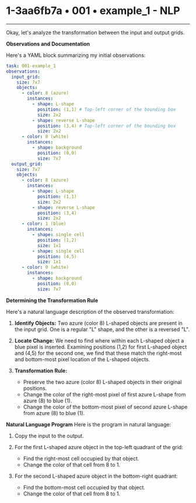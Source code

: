 # 1-3aa6fb7a • 001 • example_1 - NLP

---
Okay, let's analyze the transformation between the input and output grids.

**Observations and Documentation**

Here's a YAML block summarizing my initial observations:

```yaml
task: 001-example_1
observations:
  input_grid:
    size: 7x7
    objects:
      - color: 8 (azure)
        instances:
          - shape: L-shape
            position: (1,1) # Top-left corner of the bounding box
            size: 2x2
          - shape: reverse L-shape
            position: (3,4) # Top-left corner of the bounding box
            size: 2x2
      - color: 0 (white)
        instances:
          - shape: background
            position: (0,0)
            size: 7x7
  output_grid:
    size: 7x7
    objects:
      - color: 8 (azure)
        instances:
          - shape: L-shape
            position: (1,1)
            size: 2x2
          - shape: reverse L-shape
            position: (3,4)
            size: 2x2
      - color: 1 (blue)
        instances:
          - shape: single cell
            position: (1,2)
            size: 1x1
          - shape: single cell
            position: (4,5)
            size: 1x1
      - color: 0 (white)
        instances:
          - shape: background
            position: (0,0)
            size: 7x7
```

**Determining the Transformation Rule**

Here's a natural language description of the observed transformation:

1.  **Identify Objects:** Two azure (color 8) L-shaped objects are present in the input grid. One is a regular "L" shape, and the other is a reversed "L".

2.  **Locate Change:** We need to find where within each L-shaped object a blue pixel is inserted. Examining positions (1,2) for first L-shaped object and (4,5) for the second one, we find that these match the right-most and bottom-most pixel location of the L-shaped objects.

3.  **Transformation Rule:**
    *   Preserve the two azure (color 8) L-shaped objects in their original positions.
    *   Change the color of the right-most pixel of first azure L-shape from azure (8) to blue (1).
    *   Change the color of the bottom-most pixel of second azure L-shape from azure (8) to blue (1).

**Natural Language Program**
Here is the program in natural language:
1. Copy the input to the output.
2. For the first L-shaped azure object in the top-left quadrant of the grid:
   - Find the right-most cell occupied by that object.
   - Change the color of that cell from 8 to 1.

3. For the second L-shaped azure object in the bottom-right quadrant:
   - Find the bottom-most cell occupied by that object.
   - Change the color of that cell from 8 to 1.

